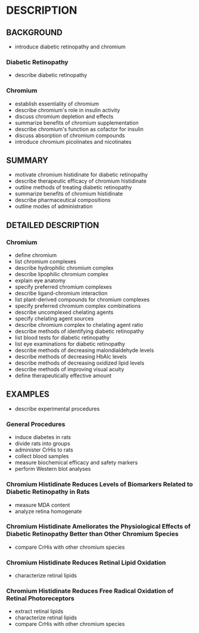 # DESCRIPTION

## BACKGROUND

- introduce diabetic retinopathy and chromium

### Diabetic Retinopathy

- describe diabetic retinopathy

### Chromium

- establish essentiality of chromium
- describe chromium's role in insulin activity
- discuss chromium depletion and effects
- summarize benefits of chromium supplementation
- describe chromium's function as cofactor for insulin
- discuss absorption of chromium compounds
- introduce chromium picolinates and nicotinates

## SUMMARY

- motivate chromium histidinate for diabetic retinopathy
- describe therapeutic efficacy of chromium histidinate
- outline methods of treating diabetic retinopathy
- summarize benefits of chromium histidinate
- describe pharmaceutical compositions
- outline modes of administration

## DETAILED DESCRIPTION

### Chromium

- define chromium
- list chromium complexes
- describe hydrophilic chromium complex
- describe lipophilic chromium complex
- explain eye anatomy
- specify preferred chromium complexes
- describe ligand-chromium interaction
- list plant-derived compounds for chromium complexes
- specify preferred chromium complex combinations
- describe uncomplexed chelating agents
- specify chelating agent sources
- describe chromium complex to chelating agent ratio
- describe methods of identifying diabetic retinopathy
- list blood tests for diabetic retinopathy
- list eye examinations for diabetic retinopathy
- describe methods of decreasing malondialdehyde levels
- describe methods of decreasing HbAlc levels
- describe methods of decreasing oxidized lipid levels
- describe methods of improving visual acuity
- define therapeutically effective amount

## EXAMPLES

- describe experimental procedures

### General Procedures

- induce diabetes in rats
- divide rats into groups
- administer CrHis to rats
- collect blood samples
- measure biochemical efficacy and safety markers
- perform Western blot analyses

### Chromium Histidinate Reduces Levels of Biomarkers Related to Diabetic Retinopathy in Rats

- measure MDA content
- analyze retina homogenate

### Chromium Histidinate Ameliorates the Physiological Effects of Diabetic Retinopathy Better than Other Chromium Species

- compare CrHis with other chromium species

### Chromium Histidinate Reduces Retinal Lipid Oxidation

- characterize retinal lipids

### Chromium Histidinate Reduces Free Radical Oxidation of Retinal Photoreceptors

- extract retinal lipids
- characterize retinal lipids
- compare CrHis with other chromium species


